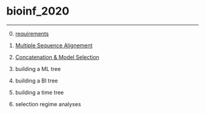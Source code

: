 # bioinf_2020

---

0. [requirements](https://github.com/for-giobbe/phy/blob/master/requirements.md)

1. [Multiple Sequence Alignement](https://github.com/for-giobbe/phy/blob/master/Multiple%20Sequence%20Alignement%20%26%20filtering.md)

2. [Concatenation & Model Selection](https://github.com/for-giobbe/phy/blob/master/Concatenation%20%26%20Model%20Selection.md)

3. building a ML tree

4. building a BI tree

5. building a time tree

6. selection regime analyses
